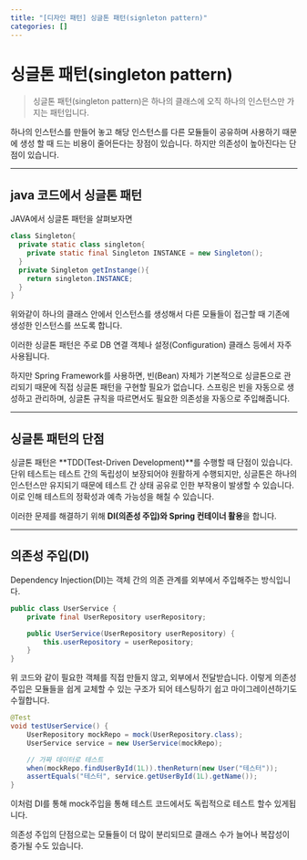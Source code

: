 ```yaml
---
title: "[디자인 패턴] 싱글톤 패턴(signleton pattern)"
categories: []
---
```


# **싱글톤 패턴(singleton pattern)** 


> 싱글톤 패턴(singleton pattern)은 하나의 클래스에 오직 하나의 인스턴스만 가지는 패턴입니다.

하나의 인스턴스를 만들어 놓고 해당 인스턴스를 다른 모듈들이 공유하며  사용하기 때문에 생성 할 때 드는 비용이 줄어든다는 장점이 있습니다.
하지만 의존성이 높아진다는 단점이 있습니다.


---

## java 코드에서 싱글톤 패턴
JAVA에서 싱글톤 패턴을 살펴보자면

```java
class Singleton{
  private static class singleton{
    private static final Singleton INSTANCE = new Singleton();
  }
  private Singleton getInstange(){
    return singleton.INSTANCE;
  }
}
```

위와같이 하나의 클래스 안에서 인스턴스를 생성해서 다른 모듈들이 접근할 때 기존에 생성한 인스턴스를 쓰도록 합니다. 

이러한 싱글톤 패턴은 주로 DB 연결 객체나 설정(Configuration) 클래스 등에서 자주 사용됩니다.

하지만 Spring Framework를 사용하면, 빈(Bean) 자체가 기본적으로 싱글톤으로 관리되기 때문에 직접 싱글톤 패턴을 구현할 필요가 없습니다.
스프링은 빈을 자동으로 생성하고 관리하며, 싱글톤 규칙을 따르면서도 필요한 의존성을 자동으로 주입해줍니다.



---
## 싱글톤 패턴의 단점
싱글톤 패턴은 **TDD(Test-Driven Development)**를 수행할 때 단점이 있습니다.
단위 테스트는 테스트 간의 독립성이 보장되어야 원활하게 수행되지만, 싱글톤은 하나의 인스턴스만 유지되기 때문에 테스트 간 상태 공유로 인한 부작용이 발생할 수 있습니다.
이로 인해 테스트의 정확성과 예측 가능성을 해칠 수 있습니다.


이러한 문제를 해결하기 위해 **DI(의존성 주입)와 Spring 컨테이너 활용**을 합니다.



---
## 의존성 주입(DI)
Dependency Injection(DI)는 객체 간의 의존 관계를 외부에서 주입해주는 방식입니다.
```java
public class UserService {
    private final UserRepository userRepository;

    public UserService(UserRepository userRepository) {
        this.userRepository = userRepository;
    }
}
```
위 코드와 같이 필요한 객체를 직접 만들지 않고, 외부에서 전달받습니다.
이렇게 의존성 주입은 모듈들을 쉽게 교체할 수 있는 구조가 되어 테스팅하기 쉽고 마이그레이션하기도 수월합니다.



```java
@Test
void testUserService() {
    UserRepository mockRepo = mock(UserRepository.class);
    UserService service = new UserService(mockRepo);

    // 가짜 데이터로 테스트
    when(mockRepo.findUserById(1L)).thenReturn(new User("테스터"));
    assertEquals("테스터", service.getUserById(1L).getName());
}
```
이처럼 DI를 통해 mock주입을 통해 테스트 코드에서도 독립적으로 테스트 할수 있게됩니다.

의존성 주입의 단점으로는 모듈들이 더 많이 분리되므로 클래스 수가 늘어나 복잡성이 증가될 수도 있습니다.
